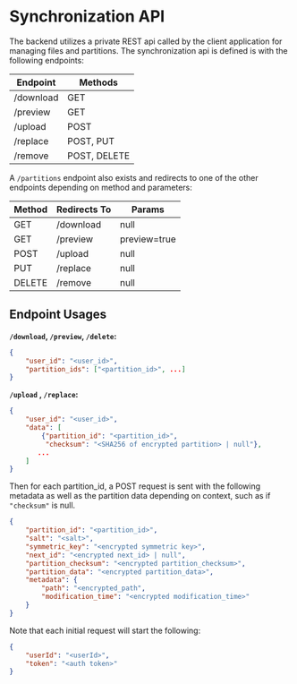 # Synchronization API

The backend utilizes a private REST api called by the client application for managing files and
partitions. The synchronization api is defined is with the following endpoints:

| Endpoint | Methods |
| --- | --- |
| /download  | GET |
| /preview | GET |
| /upload | POST |
| /replace | POST, PUT |
| /remove | POST, DELETE |

A `/partitions` endpoint also exists and redirects to one of the other endpoints depending on
method and parameters:

| Method | Redirects To | Params |
| --- | --- | --- |
| GET | /download  | null |
| GET | /preview | preview=true |
| POST | /upload | null |
| PUT | /replace | null |
| DELETE | /remove | null |

## Endpoint Usages

**`/download`, `/preview`, `/delete`:**

```json
{
	"user_id": "<user_id>",
	"partition_ids": ["<partition_id>", ...]
}
```

**`/upload` , `/replace`:**

```json
{
	"user_id": "<user_id>",
	"data": [
		{"partition_id": "<partition_id>",
		 "checksum": "<SHA256 of encrypted partition> | null"},
	   ...
	]
}
```

Then for each partition_id, a  POST request is sent with the following metadata as well as the
partition data depending on context, such as if `"checksum"` is null.

```json
{
	"partition_id": "<partition_id>",
	"salt": "<salt>",
	"symmetric_key": "<encrypted symmetric key>",
	"next_id": "<encrypted next_id> | null",
	"partition_checksum": "<encrypted partition_checksum>",
	"partition_data": "<encrypted partition_data>",
	"metadata": {
		"path": "<encrypted_path",
		"modification_time": "<encrypted modification_time>"
	}
} 
```

Note that each initial request will start the following:

```json
{
	"userId": "<userId>",
	"token": "<auth token>"
}
```
